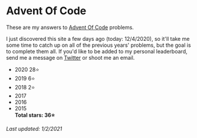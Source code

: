 # Advent Of Code
These are my answers to [Advent Of Code](https://adventofcode.com) problems.

I just discovered this site a few days ago (today: 12/4/2020), so it'll take me some time to catch up on all of the previous years' problems, but the goal is to complete them all. If you'd like to be added to my personal leaderboard, send me a message on [Twitter](https://twitter.com/walkercsutton) or shoot me an email.

* 2020 28⭐
* 2019 6⭐
* 2018 2⭐
* 2017
* 2016
* 2015    
__Total stars: 36⭐__

_Last updated: 1/2/2021_
